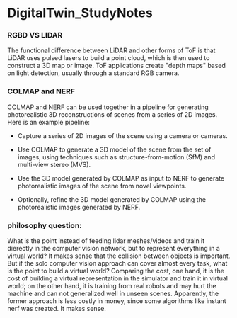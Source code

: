# DigitalTwin_StudyNotes

### RGBD VS LIDAR
The functional difference between LiDAR and other forms of ToF is that LiDAR uses pulsed lasers to build a point cloud, which is then used to construct a 3D map or image. ToF applications create "depth maps" based on light detection, usually through a standard RGB camera.

### COLMAP and NERF
COLMAP and NERF can be used together in a pipeline for generating photorealistic 3D reconstructions of scenes from a series of 2D images. Here is an example pipeline:

* Capture a series of 2D images of the scene using a camera or cameras.

* Use COLMAP to generate a 3D model of the scene from the set of images, using techniques such as structure-from-motion (SfM) and multi-view stereo (MVS).

* Use the 3D model generated by COLMAP as input to NERF to generate photorealistic images of the scene from novel viewpoints.

* Optionally, refine the 3D model generated by COLMAP using the photorealistic images generated by NERF.

### philosophy question:

What is the point instead of feeding lidar meshes/videos and train it dierectly in the ccmputer vision network, but to represent everything in a virtual world? It makes sense that the collision between objects is important. But if the solo computer vision approach can cover almost every task, what is the point to build a virtual world? Comparing the cost, one hand, it is the cost of building a virtual representation in the simulator and train it in virtual world; on the other hand, it is training from real robots and may hurt the machine and can not generalized well in unseen scenes. Apparently, the former approach is less costly in money, since some algorithms like instant nerf was created. It makes sense.  
